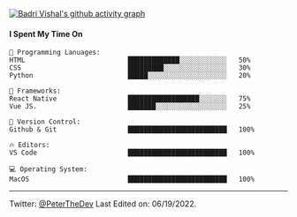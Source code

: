 [![Badri Vishal's github activity graph](https://activity-graph.herokuapp.com/graph?username=MrBlueBird2&theme=react-dark)](https://github.com/MrBlueBird2/github-readme-activity-graph)

#### I Spent My Time On
```text
💬 Programming Lanuages:
HTML                          █████████████░░░░░░░░░░░░   50% 
CSS                           █████████░░░░░░░░░░░░░░░░   30% 
Python                        █████░░░░░░░░░░░░░░░░░░░░   20% 

👔 Frameworks:
React Native                  ██████████████████░░░░░░░   75% 
Vue JS.                       ███████░░░░░░░░░░░░░░░░░░   25% 

🔐 Version Control:
Github & Git                  █████████████████████████   100%

🔥 Editors:
VS Code                       █████████████████████████   100%

💻 Operating System:
MacOS                         █████████████████████████   100%
```
------
Twitter: [@PeterTheDev](https://twitter.com/PeterTheDev)
Last Edited on: 06/19/2022.
